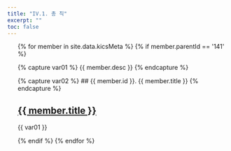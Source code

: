```yaml
---
title: "IV.1. 총 칙"
excerpt: ""
toc: false
---
```


<ul>
{% for member in site.data.kicsMeta %}
 {% if member.parentId == '141' %}

  {% capture var01 %}
       {{ member.desc }}
  {% endcapture %}

  {% capture var02 %}
    ## {{ member.id }}. {{ member.title }}
  {% endcapture %}

  <h2><a href="https://sun0lee.github.io/{{ member.path }}">{{ member.title }}</a></h2>
  <p>{{ var01 }}</p>

 {% endif %}
{% endfor %}
</ul>
